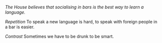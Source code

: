 *The House believes that socialising in bars is the best way to learn a language.*

*Repetition*
To speak a new language is hard, to speak with foreign people in a bar is easier.

*Contrast*
Sometimes we have to be drunk to be smart.
